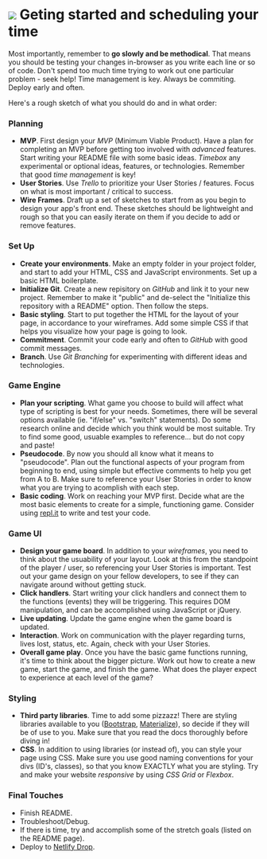 # ![](https://ga-dash.s3.amazonaws.com/production/assets/logo-9f88ae6c9c3871690e33280fcf557f33.png) Geting started and scheduling your time

Most importantly, remember to **go slowly and be methodical**. That means you should be testing your changes in-browser as you write each line or so of code. Don't spend too much time trying to work out one particular problem - seek help! Time management is key. 
Always be commiting. Deploy early and often.

Here's a rough sketch of what you should do and in what order:

### Planning
* __MVP__. First design your _MVP_ (Minimum Viable Product). Have a plan for completing an MVP before getting too involved with _advanced_ features. Start writing your README file with some basic ideas. _Timebox_ any experimental or optional ideas, features, or technologies. Remember that good _time management_ is key!
* __User Stories__. Use _Trello_ to prioritize your User Stories / features. Focus on what is most important / critical to success.
* __Wire Frames__. Draft up a set of sketches to start from as you begin to design your app's front end. These sketches should be lightweight and rough so that you can easily iterate on them if you decide to add or remove features.

### Set Up
* __Create your environments__. Make an empty folder in your project folder, and start to add your HTML, CSS and JavaScript environments. Set up a basic HTML boilerplate.
* __Initialize Git__. Create a new repisitory on _GitHub_ and link it to your new project. Remember to make it "public" and de-select the "Initialize this repository with a README" option. Then follow the steps.
* __Basic styling__. Start to put together the HTML for the layout of your page, in accordance to your wireframes. Add some simple CSS if that helps you visualize how your page is going to look.
* __Commitment__. Commit your code early and often to _GitHub_ with good commit messages.
* __Branch__. Use _Git Branching_ for experimenting with different ideas and technologies.
 
### Game Engine
* __Plan your scripting__. What game you choose to build will affect what type of scripting is best for your needs. Sometimes, there will be several options available (ie. "if/else" vs. "switch" statements). Do some research online and decide which you think would be most suitable. Try to find some good, usuable examples to reference... but do not copy and paste!
* __Pseudocode__. By now you should all know what it means to "pseudocode". Plan out the functional aspects of your program from beginning to end, using simple but effective comments to help you get from A to B. Make sure to reference your User Stories in order to know what you are trying to acomplish with each step.
* __Basic coding__. Work on reaching your MVP first. Decide what are the most basic elements to create for a simple, functioning game. Consider using [repl.it](https://repl.it/) to write and test your code.

### Game UI
* __Design your game board__. In addition to your _wireframes_, you need to think about the usuability of your layout. Look at this from the standpoint of the player / user, so referencing your User Stories is important. Test out your game design on your fellow developers, to see if they can navigate around without getting stuck.
* __Click handlers__. Start writing your click handlers and connect them to the functions (events) they will be triggering. This requires DOM manipulation, and can be accomplished using JavaScript or jQuery.
* __Live updating__. Update the game engine when the game board is updated.
* __Interaction__. Work on communication with the player regarding turns, lives lost, status, etc. Again, check with your User Stories.
* __Overall game play__. Once you have the basic game functions running, it's time to think about the bigger picture. Work out how to create a new game, start the game, and finish the game. What does the player expect to experience at each level of the game?

### Styling
* __Third party libraries__. Time to add some pizzazz! There are styling libraries available to you ([Bootstrap](https://getbootstrap.com/), [Materialize](https://materializecss.com/)), so decide if they will be of use to you. Make sure that you read the docs thoroughly before diving in!
* __CSS__. In addition to using libraries (or instead of), you can style your page using CSS. Make sure you use good naming conventions for your divs (ID's, classes), so that you know EXACTLY what you are styling. Try and make your website _responsive_ by using _CSS Grid_ or _Flexbox_.

### Final Touches
* Finish README.
* Troubleshoot/Debug.
* If there is time, try and accomplish some of the stretch goals (listed on the README page).
* Deploy to [Netlify Drop](https://app.netlify.com/drop).
